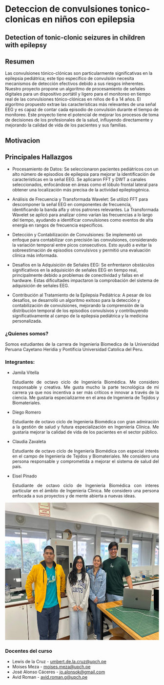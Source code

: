# Deteccion de convulsiones tonico-clonicas en niños con epilepsia
## Detection of tonic-clonic seizures in children with epilepsy


## Resumen
Las convulsiones tónico-clónicas son particularmente significativas en la epilepsia pediátrica; este tipo específico de convulsión necesita mecanismos de detección efectivos debido a sus riesgos inherentes. Nuestro proyecto propone un algoritmo de procesamiento de señales digitales para un dispositivo portátil y ligero para el monitoreo en tiempo real de las convulsiones tónico-clónicas en niños de 6 a 14 años. El algoritmo propuesto extrae las características más relevantes de una señal EEG y es capaz de contar cada episodio de convulsión durante el tiempo de monitoreo. Este proyecto tiene el potencial de mejorar los procesos de toma de decisiones de los profesionales de la salud, influyendo directamente y mejorando la calidad de vida de los pacientes y sus familias.

## Motivacion


## Principales Hallazgos
* Procesamiento de Datos:
  Se seleccionaron pacientes pediátricos con un alto número de episodios de epilepsia para mejorar la identificación de características en la señal EEG. Se aplicaron FFT y DWT a canales seleccionados, enfocándose en áreas como el lóbulo frontal lateral para obtener una localización más precisa de la actividad epileptogénica.

* Análisis de Frecuencia y Transformada Wavelet: Se utilizó FFT para descomponer la señal EEG en componentes de frecuencia, identificando la banda alfa y otros patrones relevantes. La Transformada Wavelet se aplicó para analizar cómo varían las frecuencias a lo largo del tiempo, ayudando a identificar convulsiones como eventos de alta energía en rangos de frecuencia específicos.

* Detección y Contabilización de Convulsiones: Se implementó un enfoque para contabilizar con precisión las convulsiones, considerando la variación temporal entre picos consecutivos. Esto ayudó a evitar la sobreestimación de episodios convulsivos y permitió una evaluación clínica más informada.

* Desafíos en la Adquisición de Señales EEG: Se enfrentaron obstáculos significativos en la adquisición de señales EEG en tiempo real, principalmente debido a problemas de conectividad y fallas en el hardware. Estas dificultades impactaron la comprobación del sistema de adquisición de señales EEG.

* Contribución al Tratamiento de la Epilepsia Pediátrica: A pesar de los desafíos, se desarrolló un algoritmo exitoso para la detección y contabilización de convulsiones, mejorando la comprensión de la distribución temporal de los episodios convulsivos y contribuyendo significativamente al campo de la epilepsia pediátrica y la medicina personalizada.

### ¿Quienes somos?
<p align="justify">Somos estudiantes de la carrera de Ingenieria Biomedica de la Universidad Peruana Cayetano Heridia y Pontificia Universidad Catolica del Peru.

### Integrantes:
  * Jamila Vitella 
    <p align="justify"> Estudiante de octavo ciclo de Ingeniería Biomédica. Me considero responsable y creativa. Me gusta mucho la parte tecnológica de mi carrera ya que nos incentiva a ser más críticos e innovar a través de la ciencia. Me gustaria especializarme en el area de Ingenieria de Tejidos y Biomateriales.
  * Diego Romero
    <p align="justify"> Estudiante de octavo ciclo de Ingenieria Biomédica con gran admiración a la gestión de salud y futura especialización en Ingeniería Clínica. Me gustaria mejorar la calidad de vida de los pacientes en el sector público.
  * Claudia Zavaleta
    <p align="justify"> Estudiante de octavo ciclo de Ingeniería Biomédica con especial interés en el campo de Ingeniería de Tejidos y Biomateriales. Me considero una persona responsable y comprometida a mejorar el sistema de salud del país.

  * Eisel Pinado
    <p align="justify"> Estudiante de octavo ciclo de Ingenieria Biomédica con interes particular en el ámbito de Ingenieria Clinica. Me considero una persona enfocada a sus proyectos y de mente abierta a nuevas ideas.

 <img src="Imagenes/fotogrupal.jpeg" height="450">   

### Docentes del curso
- Lewis de la Cruz - umbert.de.la.cruz@upch.pe
- Moises Meza - moises.meza@upch.pe
- José Alonso Cáceres - jo.alonsok@gmail.com
- Avid Roman - avid.roman.g@upch.pe

